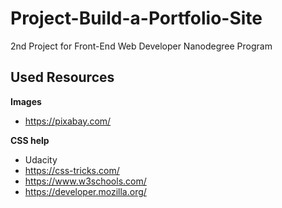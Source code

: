 # Project-Build-a-Portfolio-Site
2nd Project for Front-End Web Developer Nanodegree Program

## Used Resources
**Images**

- https://pixabay.com/

**CSS help**

- Udacity
- https://css-tricks.com/
- https://www.w3schools.com/
- https://developer.mozilla.org/
